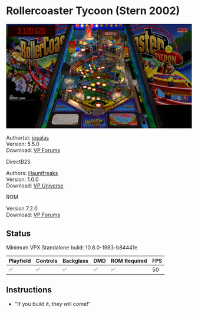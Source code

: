 # Rollercoaster Tycoon (Stern 2002)

![Table Preview](../../images/preview-rollercoaster-tycoon-preview.jpg)

Author(s): [jpsalas](https://www.vpforums.org/index.php?showuser=277)  
Version: 5.5.0  
Download: [VP Forums](https://www.vpforums.org/index.php?app=downloads&showfile=13920)

DirectB2S

Authors: [Hauntfreaks](https://vpuniverse.com/profile/5216-hauntfreaks/)  
Version: 1.0.0  
Download: [VP Universe](https://vpuniverse.com/files/file/15971-rollercoaster-tycoon-stern-2002-b2s-with-full-dmd/)

ROM  

Version 7.2.0  
Download: [VP Forums](https://www.vpforums.org/index.php?app=downloads&showfile=1125)


## Status 

Minimum VPX Standalone build: 10.8.0-1983-b84441e  

| Playfield | Controls | Backglass | DMD | ROM Required | FPS | 
|-----------|----------|-----------|-----|--------------|-----|
| :white_check_mark: | :white_check_mark: | :white_check_mark: | :white_check_mark: | :white_check_mark: | 50 |

## Instructions

- "If you build it, they will come!"
